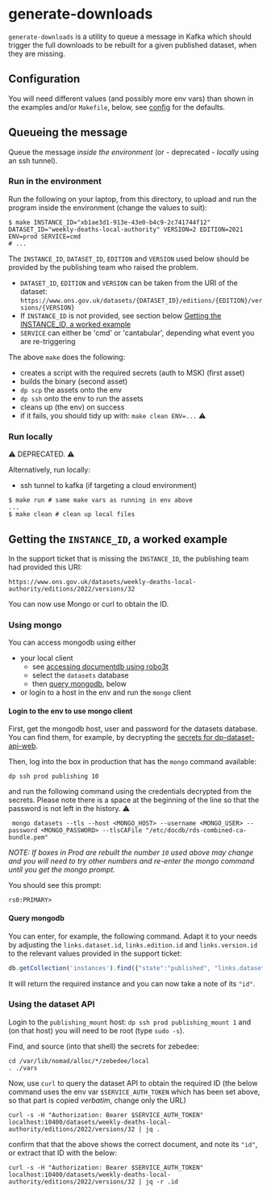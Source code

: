 # generate-downloads

`generate-downloads` is a utility to queue a message in Kafka which should trigger the full downloads to be rebuilt for a given published dataset, when they are missing.

## Configuration

You will need different values (and possibly more env vars) than shown in the examples and/or `Makefile`, below, see [config](./main.go) for the defaults.

## Queueing the message

Queue the message _inside the environment_ (or - deprecated - _locally_ using an ssh tunnel).

### Run in the environment

Run the following on your laptop, from this directory, to upload and run the program inside the environment (change the values to suit):

```shell
$ make INSTANCE_ID="xb1ae3d1-913e-43e0-b4c9-2c741744f12" DATASET_ID="weekly-deaths-local-authority" VERSION=2 EDITION=2021 ENV=prod SERVICE=cmd
# ...
```

The `INSTANCE_ID`, `DATASET_ID`, `EDITION` and `VERSION` used below should be provided by the publishing team who raised the problem.

- `DATASET_ID`, `EDITION` and `VERSION` can be taken from the URI of the dataset: `https://www.ons.gov.uk/datasets/{DATASET_ID}/editions/{EDITION}/versions/{VERSION}`
- If `INSTANCE_ID` is not provided, see section below [Getting the INSTANCE_ID, a worked example](#getting-the-instance_id-a-worked-example)
- `SERVICE` can either be 'cmd' or 'cantabular', depending what event you are re-triggering

The above `make` does the following:

- creates a script with the required secrets (auth to MSK) (first asset)
- builds the binary (second asset)
- `dp scp` the assets onto the env
- `dp ssh` onto the env to run the assets
- cleans up (the env) on success
- if it fails, you should tidy up with: `make clean ENV=...` :warning:

### Run locally

:warning: DEPRECATED. :warning:

Alternatively, run locally:

- ssh tunnel to kafka (if targeting a cloud environment)

```shell
$ make run # same make vars as running in env above
...
$ make clean # clean up local files
```

## Getting the `INSTANCE_ID`, a worked example

In the support ticket that is missing the `INSTANCE_ID`, the publishing team had provided this URI:

`https://www.ons.gov.uk/datasets/weekly-deaths-local-authority/editions/2022/versions/32`

You can now use Mongo or curl to obtain the ID.

### Using mongo

You can access mongodb using either

- your local client
  - see [accessing documentdb using robo3t](https://github.com/ONSdigital/dp-operations/blob/main/guides/documentdb.md)
  - select the `datasets` database
  - then [query mongodb](#query-mongodb), below
- or login to a host in the env and run the `mongo` client

#### Login to the env to use mongo client

First, get the mongodb host, user and password for the datasets database. You can find them, for example, by decrypting the [secrets for dp-dataset-api-web](https://github.com/ONSdigital/dp-configs/blob/main/secrets/prod/dp-dataset-api-web.json.asc).

Then, log into the box in production that has the `mongo` command available:

```shell
dp ssh prod publishing 10
```

and run the following command using the credentials decrypted from the secrets. Please note there is a space at the beginning of the line so that the password is not left in the history. :warning:

```shell
 mongo datasets --tls --host <MONGO_HOST> --username <MONGO_USER> --password <MONGO_PASSWORD> --tlsCAFile "/etc/docdb/rds-combined-ca-bundle.pem"
```

_NOTE: If boxes in Prod are rebuilt the number `10` used above may change and you will need to try other numbers and re-enter the mongo command until you get the mongo prompt._

You should see this prompt:

`rs0:PRIMARY>`

#### Query mongodb

You can enter, for example, the following command. Adapt it to your needs by adjusting the `links.dataset.id`, `links.edition.id` and `links.version.id` to the relevant values provided in the support ticket:

```javascript
db.getCollection('instances').find({"state":"published", "links.dataset.id":/weekly-deaths-local-authority/, "links.edition.id":"2022", "links.version.id":"32"})
```

It will return the required instance and you can now take a note of its `"id"`.

### Using the dataset API

Login to the `publishing_mount` host: `dp ssh prod publishing_mount 1`
and (on that host) you will need to be root (type `sudo -s`).

Find, and source (into that shell) the secrets for zebedee:

```shell
cd /var/lib/nomad/alloc/*/zebedee/local
. ./vars
```

Now, use `curl` to query the dataset API to obtain the required ID
(the below command uses the env var `$SERVICE_AUTH_TOKEN` which has been set above, so that part is copied _verbatim_, change only the URL)

```shell
curl -s -H "Authorization: Bearer $SERVICE_AUTH_TOKEN" localhost:10400/datasets/weekly-deaths-local-authority/editions/2022/versions/32 | jq .
```

confirm that that the above shows the correct document, and note its `"id"`, or extract that ID with the below:

```shell
curl -s -H "Authorization: Bearer $SERVICE_AUTH_TOKEN" localhost:10400/datasets/weekly-deaths-local-authority/editions/2022/versions/32 | jq -r .id
```
